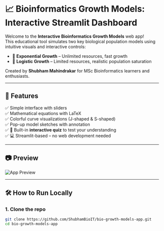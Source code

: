 # 📈 Bioinformatics Growth Models: Interactive Streamlit Dashboard

Welcome to the **Interactive Bioinformatics Growth Models** web app!  
This educational tool simulates two key biological population models using intuitive visuals and interactive controls:

- 🌱 **Exponential Growth** – Unlimited resources, fast growth
- 🌳 **Logistic Growth** – Limited resources, realistic population saturation

Created by **Shubham Mahindrakar** for MSc Bioinformatics learners and enthusiasts.

---

## 🚀 Features

✅ Simple interface with sliders  
✅ Mathematical equations with LaTeX  
✅ Colorful curve visualizations (J-shaped & S-shaped)  
✅ Pop-up model sketches with annotation  
✅ 🧠 Built-in **interactive quiz** to test your understanding  
✅ 💻 Streamlit-based – no web development needed

---

## 📷 Preview

![App Preview](https://github.com/ShubhamBioIT/bio-growth-models-app/main/preview_image.png)

---

## 🛠️ How to Run Locally

### 1. Clone the repo

```bash
git clone https://github.com/ShubhamBioIT/bio-growth-models-app.git
cd bio-growth-models-app
